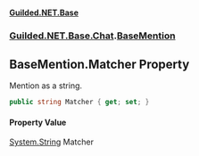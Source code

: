 #### [Guilded.NET.Base](Guilded_NET_Base.md 'Guilded.NET.Base')
### [Guilded.NET.Base.Chat](Guilded_NET_Base.md#Guilded_NET_Base_Chat 'Guilded.NET.Base.Chat').[BaseMention](BaseMention.md 'Guilded.NET.Base.Chat.BaseMention')
## BaseMention.Matcher Property
Mention as a string.  
```csharp
public string Matcher { get; set; }
```
#### Property Value
[System.String](https://docs.microsoft.com/en-us/dotnet/api/System.String 'System.String')
Matcher
